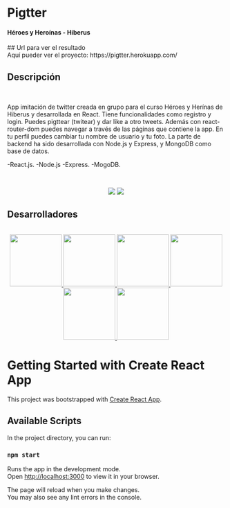 # Pigtter
<h4> Héroes y Heroínas - Hiberus </h4>
## Url para ver el resultado
<br/>
Aquí pueder ver el proyecto: https://pigtter.herokuapp.com/

<br/>

## Descripción 
<br/>
<p> App imitación de twitter creada en grupo para el curso Héroes y Herínas de Hiberus y desarrollada en React. Tiene funcionalidades como registro y login. Puedes pigttear (twitear) y dar like a otro tweets. Además con react-router-dom puedes navegar a través de las páginas que contiene la app. En tu perfil puedes cambiar tu nombre de usuario y tu foto. La parte de backend ha sido desarrollada con Node.js y Express, y MongoDB como base de datos.</p>
<p>
-React.js.
-Node.js
-Express.
-MogoDB.
</p>
<br/>
<p align="center">
<img src="frontend/src/assets/view.png"   />
<img  src="frontend/src/assets/view2.png"/>
</p>




## Desarrolladores
<br/>
<div align= "center"> 
  <a href="https://github.com/JonathanSimonS">
  <img src="https://avatars.githubusercontent.com/u/56316451?v=4" width=120/>
  </a>
  <a href="https://github.com/juanandres86">
  <img src="https://avatars.githubusercontent.com/u/109976138?v=4" width=120/>
  </a>
  <a href="https://github.com/cristinagdev">
  <img src="https://avatars.githubusercontent.com/u/91671557?v=4" width=120/>
  </a>
  <a href="https://github.com/grabbyel">
  <img src="https://avatars.githubusercontent.com/u/101138621?v=4" width=120/>
  </a>
  <a href="https://github.com/sergeisg">
  <img src="https://avatars.githubusercontent.com/u/91953689?v=4" width=120/>
  </a>
  <a href="https://github.com/antoni0ps">
  <img src="https://avatars.githubusercontent.com/u/79004977?v=4" width=120/>
  </a>
  
</div>


# Getting Started with Create React App

This project was bootstrapped with [Create React App](https://github.com/facebook/create-react-app).

## Available Scripts

In the project directory, you can run:

### `npm start`

Runs the app in the development mode.\
Open [http://localhost:3000](http://localhost:3000) to view it in your browser.

The page will reload when you make changes.\
You may also see any lint errors in the console.


